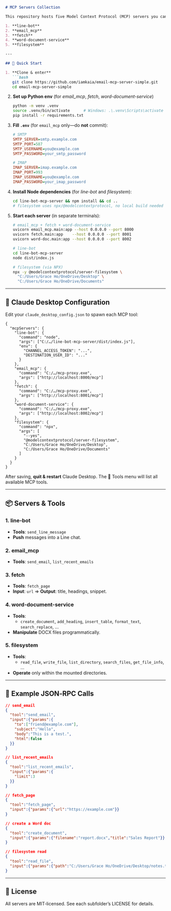 ```markdown
# MCP Servers Collection

This repository hosts five Model Context Protocol (MCP) servers you can mount into Claude Desktop:

1. **line-bot**  
2. **email_mcp**  
3. **fetch**  
4. **word-document-service**  
5. **filesystem**  

---

## 🚀 Quick Start

1. **Clone & enter**  
   ```bash
   git clone https://github.com/iamkaia/email-mcp-server-simple.git
   cd email-mcp-server-simple
   ```

2. **Set up Python env** (for _email_mcp_, _fetch_, _word-document-service_)  
   ```bash
   python -m venv .venv
   source .venv/bin/activate      # Windows: .\.venv\Scripts\activate
   pip install -r requirements.txt
   ```

3. **Fill `.env`** (for `email_mcp` only—do **not** commit):
   ```ini
   # SMTP
   SMTP_SERVER=smtp.example.com
   SMTP_PORT=587
   SMTP_USERNAME=you@example.com
   SMTP_PASSWORD=your_smtp_password

   # IMAP
   IMAP_SERVER=imap.example.com
   IMAP_PORT=993
   IMAP_USERNAME=you@example.com
   IMAP_PASSWORD=your_imap_password
   ```

4. **Install Node dependencies** (for _line-bot_ and _filesystem_):
   ```bash
   cd line-bot-mcp-server && npm install && cd ..
   # filesystem uses npx/@modelcontextprotocol, no local build needed
   ```

5. **Start each server** (in separate terminals):
   ```bash
   # email_mcp + fetch + word-document-service
   uvicorn email_mcp.main:app --host 0.0.0.0 --port 8000
   uvicorn fetch.main:app    --host 0.0.0.0 --port 8001
   uvicorn word-doc.main:app --host 0.0.0.0 --port 8002
   ```
   ```bash
   # line-bot
   cd line-bot-mcp-server
   node dist/index.js
   ```
   ```bash
   # filesystem (via NPX)
   npx -y @modelcontextprotocol/server-filesystem \
     "C:/Users/Grace Ho/OneDrive/Desktop" \
     "C:/Users/Grace Ho/OneDrive/Documents"
   ```

---

## 🔧 Claude Desktop Configuration

Edit your `claude_desktop_config.json` to spawn each MCP tool:

```jsonc
{
  "mcpServers": {
    "line-bot": {
      "command": "node",
      "args": ["C:/…/line-bot-mcp-server/dist/index.js"],
      "env": {
        "CHANNEL_ACCESS_TOKEN": "...",
        "DESTINATION_USER_ID": "..."
      }
    },
    "email_mcp": {
      "command": "C:/…/mcp-proxy.exe",
      "args": ["http://localhost:8000/mcp"]
    },
    "fetch": {
      "command": "C:/…/mcp-proxy.exe",
      "args": ["http://localhost:8001/mcp"]
    },
    "word-document-service": {
      "command": "C:/…/mcp-proxy.exe",
      "args": ["http://localhost:8002/mcp"]
    },
    "filesystem": {
      "command": "npx",
      "args": [
        "--yes",
        "@modelcontextprotocol/server-filesystem",
        "C:/Users/Grace Ho/OneDrive/Desktop",
        "C:/Users/Grace Ho/OneDrive/Documents"
      ]
    }
  }
}
```

After saving, **quit & restart** Claude Desktop. The 🔨 Tools menu will list all available MCP tools.

---

## 📦 Servers & Tools

### 1. **line-bot**  
- **Tools**: `send_line_message`  
- **Push** messages into a Line chat.

### 2. **email_mcp**  
- **Tools**: `send_email`, `list_recent_emails`

### 3. **fetch**  
- **Tools**: `fetch_page`  
- **Input**: `url` ⇒ **Output**: title, headings, snippet.

### 4. **word-document-service**  
- **Tools**:  
  - `create_document`, `add_heading`, `insert_table`, `format_text`, `search_replace`, …  
- **Manipulate** DOCX files programmatically.

### 5. **filesystem**  
- **Tools**:  
  - `read_file`, `write_file`, `list_directory`, `search_files`, `get_file_info`, …  
- **Operate** only within the mounted directories.

---

## 🎯 Example JSON‑RPC Calls

```json
// send_email
{
  "tool":"send_email",
  "input":{"params":{
    "to":["friend@example.com"],
    "subject":"Hello",
    "body":"This is a test.",
    "html":false
  }}
}

// list_recent_emails
{
  "tool":"list_recent_emails",
  "input":{"params":{
    "limit":3
  }}
}

// fetch_page
{
  "tool":"fetch_page",
  "input":{"params":{"url":"https://example.com"}}
}

// create a Word doc
{
  "tool":"create_document",
  "input":{"params":{"filename":"report.docx","title":"Sales Report"}}
}

// filesystem read
{
  "tool":"read_file",
  "input":{"params":{"path":"C:/Users/Grace Ho/OneDrive/Desktop/notes.txt"}}
}
```

---

## 📃 License

All servers are MIT‑licensed. See each subfolder’s LICENSE for details.